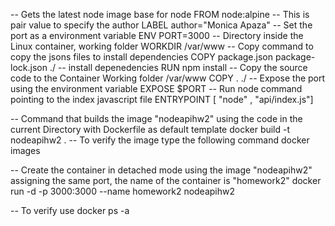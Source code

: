 -- Gets the latest node image base for node
FROM          node:alpine
-- This is pair value to specify the author
LABEL         author="Monica Apaza"
-- Set the port as a environment variable
ENV           PORT=3000
-- Directory inside the Linux container, working folder
WORKDIR       /var/www
-- Copy command to copy the jsons files to install dependencies
COPY          package.json package-lock.json ./
-- install depenedencies
RUN           npm install
-- Copy the source code to the Container Working folder /var/www
COPY          . ./
-- Expose the port using the environment variable
EXPOSE        $PORT
-- Run node command pointing to the index javascript file
ENTRYPOINT    [ "node" , "api/index.js"]

-- Command that builds the image "nodeapihw2" using the code in the current Directory with Dockerfile as default template
docker build -t nodeapihw2 .
-- To verify the image type the following command
docker images

-- Create the container in detached mode using the image "nodeapihw2" assigning the same port, the name of the container is "homework2"
 docker run -d -p 3000:3000 --name homework2 nodeapihw2

-- To verify use 
docker ps -a
